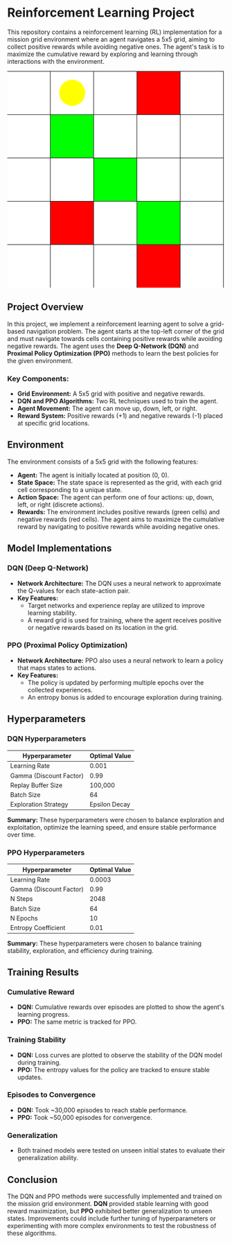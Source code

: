 # Reinforcement Learning Project

This repository contains a reinforcement learning (RL) implementation for a mission grid environment where an agent navigates a 5x5 grid, aiming to collect positive rewards while avoiding negative ones. The agent's task is to maximize the cumulative reward by exploring and learning through interactions with the environment.

![Mission Grid Environment](env_visualization.gif)

## Project Overview

In this project, we implement a reinforcement learning agent to solve a grid-based navigation problem. The agent starts at the top-left corner of the grid and must navigate towards cells containing positive rewards while avoiding negative rewards. The agent uses the **Deep Q-Network (DQN)** and **Proximal Policy Optimization (PPO)** methods to learn the best policies for the given environment.

### Key Components:
- **Grid Environment:** A 5x5 grid with positive and negative rewards.
- **DQN and PPO Algorithms:** Two RL techniques used to train the agent.
- **Agent Movement:** The agent can move up, down, left, or right.
- **Reward System:** Positive rewards (+1) and negative rewards (-1) placed at specific grid locations.
  
## Environment

The environment consists of a 5x5 grid with the following features:
- **Agent:** The agent is initially located at position (0, 0).
- **State Space:** The state space is represented as the grid, with each grid cell corresponding to a unique state.
- **Action Space:** The agent can perform one of four actions: up, down, left, or right (discrete actions).
- **Rewards:** The environment includes positive rewards (green cells) and negative rewards (red cells). The agent aims to maximize the cumulative reward by navigating to positive rewards while avoiding negative ones.

## Model Implementations

### DQN (Deep Q-Network)
- **Network Architecture:** The DQN uses a neural network to approximate the Q-values for each state-action pair.
- **Key Features:** 
  - Target networks and experience replay are utilized to improve learning stability.
  - A reward grid is used for training, where the agent receives positive or negative rewards based on its location in the grid.

### PPO (Proximal Policy Optimization)
- **Network Architecture:** PPO also uses a neural network to learn a policy that maps states to actions.
- **Key Features:** 
  - The policy is updated by performing multiple epochs over the collected experiences.
  - An entropy bonus is added to encourage exploration during training.

## Hyperparameters

### DQN Hyperparameters

| Hyperparameter          | Optimal Value |
|-------------------------|---------------|
| Learning Rate           | 0.001         |
| Gamma (Discount Factor) | 0.99          |
| Replay Buffer Size      | 100,000       |
| Batch Size              | 64            |
| Exploration Strategy    | Epsilon Decay|

**Summary:** These hyperparameters were chosen to balance exploration and exploitation, optimize the learning speed, and ensure stable performance over time.

### PPO Hyperparameters

| Hyperparameter          | Optimal Value |
|-------------------------|---------------|
| Learning Rate           | 0.0003        |
| Gamma (Discount Factor) | 0.99          |
| N Steps                 | 2048          |
| Batch Size              | 64            |
| N Epochs                | 10            |
| Entropy Coefficient     | 0.01          |

**Summary:** These hyperparameters were chosen to balance training stability, exploration, and efficiency during training.

## Training Results

### Cumulative Reward
- **DQN:** Cumulative rewards over episodes are plotted to show the agent's learning progress.
- **PPO:** The same metric is tracked for PPO.

### Training Stability
- **DQN:** Loss curves are plotted to observe the stability of the DQN model during training.
- **PPO:** The entropy values for the policy are tracked to ensure stable updates.

### Episodes to Convergence
- **DQN:** Took ~30,000 episodes to reach stable performance.
- **PPO:** Took ~50,000 episodes for convergence.

### Generalization
- Both trained models were tested on unseen initial states to evaluate their generalization ability.

## Conclusion

The DQN and PPO methods were successfully implemented and trained on the mission grid environment. **DQN** provided stable learning with good reward maximization, but **PPO** exhibited better generalization to unseen states. Improvements could include further tuning of hyperparameters or experimenting with more complex environments to test the robustness of these algorithms.
